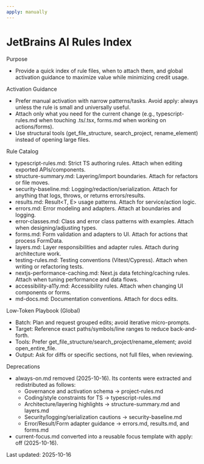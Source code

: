 ```yaml
---
apply: manually
---
```


# JetBrains AI Rules Index

Purpose
- Provide a quick index of rule files, when to attach them, and global activation guidance to maximize value while minimizing credit usage.

Activation Guidance
- Prefer manual activation with narrow patterns/tasks. Avoid apply: always unless the rule is small and universally useful.
- Attach only what you need for the current change (e.g., typescript-rules.md when touching .ts/.tsx, forms.md when working on actions/forms).
- Use structural tools (get_file_structure, search_project, rename_element) instead of opening large files.

Rule Catalog
- typescript-rules.md: Strict TS authoring rules. Attach when editing exported APIs/components.
- structure-summary.md: Layering/import boundaries. Attach for refactors or file moves.
- security-baseline.md: Logging/redaction/serialization. Attach for anything that logs, throws, or returns errors/results.
- results.md: Result<T, E> usage patterns. Attach for service/action logic.
- errors.md: Error modeling and adapters. Attach at boundaries and logging.
- error-classes.md: Class and error class patterns with examples. Attach when designing/adjusting types.
- forms.md: Form validation and adapters to UI. Attach for actions that process FormData.
- layers.md: Layer responsibilities and adapter rules. Attach during architecture work.
- testing-rules.md: Testing conventions (Vitest/Cypress). Attach when writing or refactoring tests.
- nextjs-performance-caching.md: Next.js data fetching/caching rules. Attach when tuning performance and data flows.
- accessibility-a11y.md: Accessibility rules. Attach when changing UI components or forms.
- md-docs.md: Documentation conventions. Attach for docs edits.

Low‑Token Playbook (Global)
- Batch: Plan and request grouped edits; avoid iterative micro-prompts.
- Target: Reference exact paths/symbols/line ranges to reduce back-and-forth.
- Tools: Prefer get_file_structure/search_project/rename_element; avoid open_entire_file.
- Output: Ask for diffs or specific sections, not full files, when reviewing.

Deprecations
- always-on.md removed (2025-10-16). Its contents were extracted and redistributed as follows:
  - Governance and activation schema → project-rules.md
  - Coding/style constraints for TS → typescript-rules.md
  - Architecture/layering highlights → structure-summary.md and layers.md
  - Security/logging/serialization cautions → security-baseline.md
  - Error/Result/Form adapter guidance → errors.md, results.md, and forms.md
- current-focus.md converted into a reusable focus template with apply: off (2025-10-16).

Last updated: 2025-10-16

